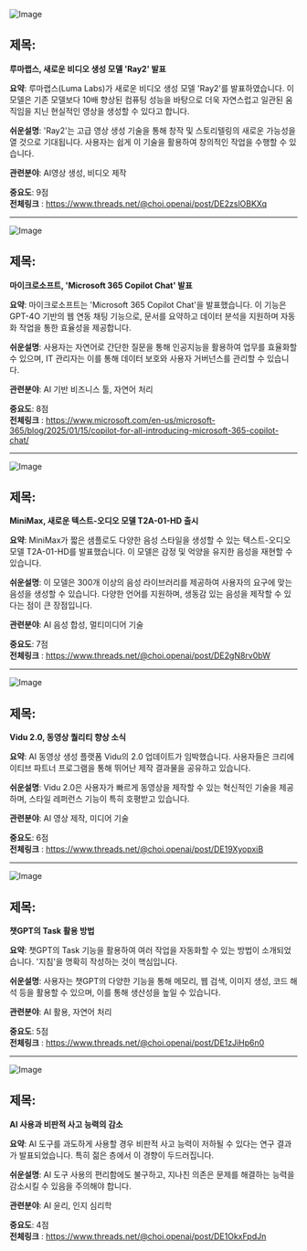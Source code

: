 ![Image](https://scontent-iad3-1.cdninstagram.com/v/t51.71878-15/474013616_482496564881388_4923497873384164995_n.jpg?stp=dst-jpg_e35_tt6&_nc_cat=110&ccb=1-7&_nc_sid=18de74&_nc_ohc=b8iUxRJdWm8Q7kNvgHvJzmQ&_nc_zt=23&_nc_ht=scontent-iad3-1.cdninstagram.com&edm=ACx9VUEEAAAA&_nc_gid=Aoi2zla4AIGc6266cwTLQpj&oh=00_AYCmfs8yhAThbKKPn12E_hSg8tvGRxGvGZzI8PAFgHCapA&oe=678DFA0B)

## 제목:
**루마랩스, 새로운 비디오 생성 모델 'Ray2' 발표**

**요약**:
루마랩스(Luma Labs)가 새로운 비디오 생성 모델 'Ray2'를 발표하였습니다. 이 모델은 기존 모델보다 10배 향상된 컴퓨팅 성능을 바탕으로 더욱 자연스럽고 일관된 움직임을 지닌 현실적인 영상을 생성할 수 있다고 합니다.

**쉬운설명**:
'Ray2'는 고급 영상 생성 기술을 통해 창작 및 스토리텔링의 새로운 가능성을 열 것으로 기대됩니다. 사용자는 쉽게 이 기술을 활용하여 창의적인 작업을 수행할 수 있습니다.

**관련분야**:
AI영상 생성, 비디오 제작

**중요도**: 9점  
**전체링크** :  https://www.threads.net/@choi.openai/post/DE2zslOBKXq

---

![Image](https://scontent-iad3-2.cdninstagram.com/v/t51.71878-15/473804344_595920330027545_56857275923344434_n.jpg?stp=dst-jpg_e35_tt6&_nc_cat=106&ccb=1-7&_nc_sid=18de74&_nc_ohc=k7bnRn8fnTwQ7kNvgFAj2eS&_nc_zt=23&_nc_ht=scontent-iad3-2.cdninstagram.com&edm=ACx9VUEEAAAA&_nc_gid=Aoi2zla4AIGc6266cwTLQpj&oh=00_AYBoc7wlHDSkDCt-8RexNBmuSIRROUqzb2uckb2uw1nhhQ&oe=678DF2FE)

## 제목:
**마이크로소프트, 'Microsoft 365 Copilot Chat' 발표**

**요약**:
마이크로소프트는 'Microsoft 365 Copilot Chat'을 발표했습니다. 이 기능은 GPT-4O 기반의 웹 연동 채팅 기능으로, 문서를 요약하고 데이터 분석을 지원하며 자동화 작업을 통한 효율성을 제공합니다.

**쉬운설명**:
사용자는 자연어로 간단한 질문을 통해 인공지능을 활용하여 업무를 효율화할 수 있으며, IT 관리자는 이를 통해 데이터 보호와 사용자 거버넌스를 관리할 수 있습니다.

**관련분야**:
AI 기반 비즈니스 툴, 자연어 처리

**중요도**: 8점  
**전체링크** : https://www.microsoft.com/en-us/microsoft-365/blog/2025/01/15/copilot-for-all-introducing-microsoft-365-copilot-chat/

---

![Image](https://scontent-iad3-1.cdninstagram.com/v/t51.71878-15/473806465_2337035953361818_8085903696415169500_n.jpg?stp=dst-jpg_e35_tt6&_nc_cat=102&ccb=1-7&_nc_sid=18de74&_nc_ohc=XruCip_aO2wQ7kNvgEl6QwC&_nc_zt=23&_nc_ht=scontent-iad3-1.cdninstagram.com&edm=ACx9VUEEAAAA&_nc_gid=Aoi2zla4AIGc6266cwTLQpj&oh=00_AYCHuI0DpuVe6Km9dW818RVI0TL174NcPKdcg0CxbJYm-A&oe=678DF4B8)

## 제목:
**MiniMax, 새로운 텍스트-오디오 모델 T2A-01-HD 출시**

**요약**:
MiniMax가 짧은 샘플로도 다양한 음성 스타일을 생성할 수 있는 텍스트-오디오 모델 T2A-01-HD를 발표했습니다. 이 모델은 감정 및 억양을 유지한 음성을 재현할 수 있습니다.

**쉬운설명**:
이 모델은 300개 이상의 음성 라이브러리를 제공하여 사용자의 요구에 맞는 음성을 생성할 수 있습니다. 다양한 언어를 지원하며, 생동감 있는 음성을 제작할 수 있다는 점이 큰 장점입니다.

**관련분야**:
AI 음성 합성, 멀티미디어 기술

**중요도**: 7점  
**전체링크** :  https://www.threads.net/@choi.openai/post/DE2gN8rv0bW

---

![Image](https://scontent-iad3-2.cdninstagram.com/v/t51.71878-15/473785597_1145021297169119_8280300687910533200_n.jpg?stp=dst-jpg_e35_tt6&_nc_cat=111&ccb=1-7&_nc_sid=18de74&_nc_ohc=2lHFm20Z19AQ7kNvgGGLclZ&_nc_zt=23&_nc_ht=scontent-iad3-2.cdninstagram.com&edm=ACx9VUEEAAAA&_nc_gid=Aoi2zla4AIGc6266cwTLQpj&oh=00_AYDQBU97q4zDP5UgAl-XOXsYh6B2qe-7mDRdf0OCfk3MOQ&oe=678E1801)

## 제목:
**Vidu 2.0, 동영상 퀄리티 향상 소식**

**요약**:
AI 동영상 생성 플랫폼 Vidu의 2.0 업데이트가 임박했습니다. 사용자들은 크리에이티브 파트너 프로그램을 통해 뛰어난 제작 결과물을 공유하고 있습니다.

**쉬운설명**:
Vidu 2.0은 사용자가 빠르게 동영상을 제작할 수 있는 혁신적인 기술을 제공하며, 스타일 레퍼런스 기능이 특히 호평받고 있습니다.

**관련분야**:
AI 영상 제작, 미디어 기술

**중요도**: 6점  
**전체링크** : https://www.threads.net/@choi.openai/post/DE19XyopxiB

---

![Image](https://scontent-iad3-1.cdninstagram.com/v/t51.71878-15/473708933_1787095522131072_1624409319146947292_n.jpg?stp=dst-jpg_e35_tt6&_nc_cat=107&ccb=1-7&_nc_sid=18de74&_nc_ohc=y5DxBPReqvwQ7kNvgHR8N7Z&_nc_zt=23&_nc_ht=scontent-iad3-1.cdninstagram.com&edm=ACx9VUEEAAAA&_nc_gid=Aoi2zla4AIGc6266cwTLQpj&oh=00_AYD7hJCmt8_hkg7LQnsQGwHf5BfXAuDukSTJlqKyR00GAQ&oe=678DFBCD)

## 제목:
**챗GPT의 Task 활용 방법**

**요약**:
챗GPT의 Task 기능을 활용하여 여러 작업을 자동화할 수 있는 방법이 소개되었습니다. '지침'을 명확히 작성하는 것이 핵심입니다.

**쉬운설명**:
사용자는 챗GPT의 다양한 기능을 통해 메모리, 웹 검색, 이미지 생성, 코드 해석 등을 활용할 수 있으며, 이를 통해 생산성을 높일 수 있습니다.

**관련분야**:
AI 활용, 자연어 처리

**중요도**: 5점  
**전체링크** : https://www.threads.net/@choi.openai/post/DE1zJiHp6n0

---

![Image](https://scontent-iad3-1.cdninstagram.com/v/t51.71878-15/473052042_551547057880684_3880594601585478600_n.jpg?stp=dst-jpg_e35_tt6&_nc_cat=108&ccb=1-7&_nc_sid=18de74&_nc_ohc=JA9KM1mbgoIQ7kNvgHB_cSb&_nc_zt=23&_nc_ht=scontent-iad3-1.cdninstagram.com&edm=ACx9VUEEAAAA&_nc_gid=Aoi2zla4AIGc6266cwTLQpj&oh=00_AYCgjulZ4iFMh3BUABfz1WAjm-1JfJhNh84Wm4Zrm2DGNw&oe=678DF5BC)

## 제목:
**AI 사용과 비판적 사고 능력의 감소**

**요약**:
AI 도구를 과도하게 사용할 경우 비판적 사고 능력이 저하될 수 있다는 연구 결과가 발표되었습니다. 특히 젊은 층에서 이 경향이 두드러집니다.

**쉬운설명**:
AI 도구 사용의 편리함에도 불구하고, 지나친 의존은 문제를 해결하는 능력을 감소시킬 수 있음을 주의해야 합니다.

**관련분야**:
AI 윤리, 인지 심리학

**중요도**: 4점  
**전체링크** : https://www.threads.net/@choi.openai/post/DE1OkxFpdJn